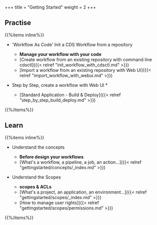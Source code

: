 +++
title = "Getting Started"
weight = 2
+++

## Practise

{{%items inline%}}

* 'Workflow As Code' Init a CDS Workflow from a repository
    * **Manage your workflow with your code**
    * [Create workflow from an existing repository with command line cdsctl]({{< relref "init_workflow_with_cdsctl.md" >}})
    * [Import a workflow from an existing repository with Web UI]({{< relref "import_workflow_with_webui.md" >}})

* Step by Step, create a workflow with Web UI
    * 
    * [Standard Application - Build & Deploy]({{< relref "step_by_step_build_deploy.md" >}})

{{%/items%}}

## Learn

{{%items inline%}}

* Understand the concepts
    * **Before design your workflows**
    * [What's a workflow, a pipeline, a job, an action...]({{< relref "gettingstarted/concepts/_index.md" >}})

* Understand the Scopes
    * **scopes & ACLs**
    * [What's a project, an application, an environment...]({{< relref "gettingstarted/scopes/_index.md" >}})
    * [How to manage user rights]({{< relref "gettingstarted/scopes/permissions.md" >}})

{{%/items%}}